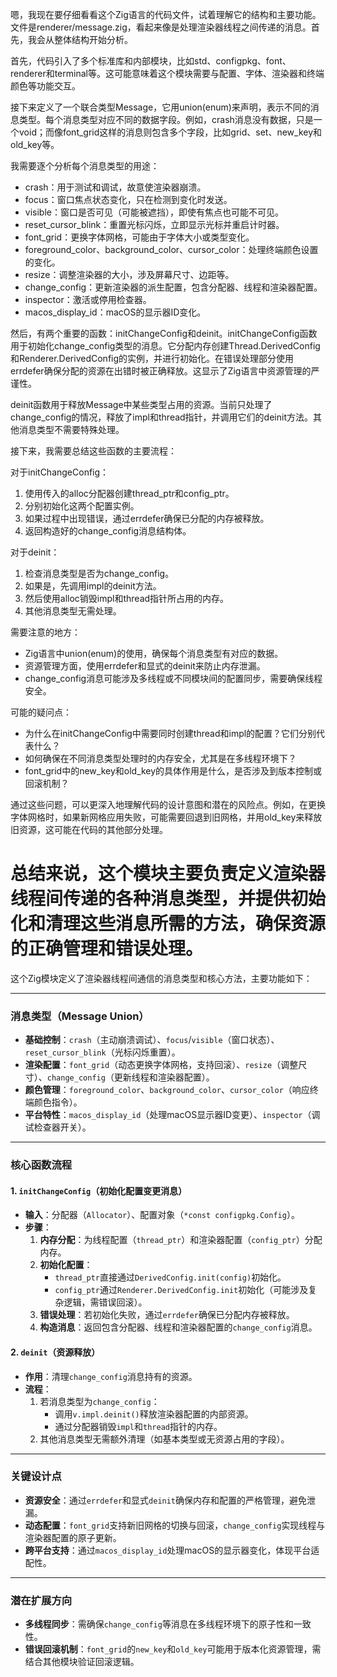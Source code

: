 嗯，我现在要仔细看看这个Zig语言的代码文件，试着理解它的结构和主要功能。文件是renderer/message.zig，看起来像是处理渲染器线程之间传递的消息。首先，我会从整体结构开始分析。

首先，代码引入了多个标准库和内部模块，比如std、configpkg、font、renderer和terminal等。这可能意味着这个模块需要与配置、字体、渲染器和终端颜色等功能交互。

接下来定义了一个联合类型Message，它用union(enum)来声明，表示不同的消息类型。每个消息类型对应不同的数据字段。例如，crash消息没有数据，只是一个void；而像font_grid这样的消息则包含多个字段，比如grid、set、new_key和old_key等。

我需要逐个分析每个消息类型的用途：

- crash：用于测试和调试，故意使渲染器崩溃。
- focus：窗口焦点状态变化，只在检测到变化时发送。
- visible：窗口是否可见（可能被遮挡），即使有焦点也可能不可见。
- reset_cursor_blink：重置光标闪烁，立即显示光标并重启计时器。
- font_grid：更换字体网格，可能由于字体大小或类型变化。
- foreground_color、background_color、cursor_color：处理终端颜色设置的变化。
- resize：调整渲染器的大小，涉及屏幕尺寸、边距等。
- change_config：更新渲染器的派生配置，包含分配器、线程和渲染器配置。
- inspector：激活或停用检查器。
- macos_display_id：macOS的显示器ID变化。

然后，有两个重要的函数：initChangeConfig和deinit。initChangeConfig函数用于初始化change_config类型的消息。它分配内存创建Thread.DerivedConfig和Renderer.DerivedConfig的实例，并进行初始化。在错误处理部分使用errdefer确保分配的资源在出错时被正确释放。这显示了Zig语言中资源管理的严谨性。

deinit函数用于释放Message中某些类型占用的资源。当前只处理了change_config的情况，释放了impl和thread指针，并调用它们的deinit方法。其他消息类型不需要特殊处理。

接下来，我需要总结这些函数的主要流程：

对于initChangeConfig：
1. 使用传入的alloc分配器创建thread_ptr和config_ptr。
2. 分别初始化这两个配置实例。
3. 如果过程中出现错误，通过errdefer确保已分配的内存被释放。
4. 返回构造好的change_config消息结构体。

对于deinit：
1. 检查消息类型是否为change_config。
2. 如果是，先调用impl的deinit方法。
3. 然后使用alloc销毁impl和thread指针所占用的内存。
4. 其他消息类型无需处理。

需要注意的地方：
- Zig语言中union(enum)的使用，确保每个消息类型有对应的数据。
- 资源管理方面，使用errdefer和显式的deinit来防止内存泄漏。
- change_config消息可能涉及多线程或不同模块间的配置同步，需要确保线程安全。

可能的疑问点：
- 为什么在initChangeConfig中需要同时创建thread和impl的配置？它们分别代表什么？
- 如何确保在不同消息类型处理时的内存安全，尤其是在多线程环境下？
- font_grid中的new_key和old_key的具体作用是什么，是否涉及到版本控制或回滚机制？

通过这些问题，可以更深入地理解代码的设计意图和潜在的风险点。例如，在更换字体网格时，如果新网格应用失败，可能需要回退到旧网格，并用old_key来释放旧资源，这可能在代码的其他部分处理。

总结来说，这个模块主要负责定义渲染器线程间传递的各种消息类型，并提供初始化和清理这些消息所需的方法，确保资源的正确管理和错误处理。
================================================
这个Zig模块定义了渲染器线程间通信的消息类型和核心方法，主要功能如下：

---

### **消息类型（Message Union）**
- **基础控制**：`crash`（主动崩溃调试）、`focus`/`visible`（窗口状态）、`reset_cursor_blink`（光标闪烁重置）。
- **渲染配置**：`font_grid`（动态更换字体网格，支持回滚）、`resize`（调整尺寸）、`change_config`（更新线程和渲染器配置）。
- **颜色管理**：`foreground_color`、`background_color`、`cursor_color`（响应终端颜色指令）。
- **平台特性**：`macos_display_id`（处理macOS显示器ID变更）、`inspector`（调试检查器开关）。

---

### **核心函数流程**

#### **1. `initChangeConfig`（初始化配置变更消息）**
- **输入**：分配器（`Allocator`）、配置对象（`*const configpkg.Config`）。
- **步骤**：
  1. **内存分配**：为线程配置（`thread_ptr`）和渲染器配置（`config_ptr`）分配内存。
  2. **初始化配置**：
     - `thread_ptr`直接通过`DerivedConfig.init(config)`初始化。
     - `config_ptr`通过`Renderer.DerivedConfig.init`初始化（可能涉及复杂逻辑，需错误回滚）。
  3. **错误处理**：若初始化失败，通过`errdefer`确保已分配内存被释放。
  4. **构造消息**：返回包含分配器、线程和渲染器配置的`change_config`消息。

#### **2. `deinit`（资源释放）**
- **作用**：清理`change_config`消息持有的资源。
- **流程**：
  1. 若消息类型为`change_config`：
     - 调用`v.impl.deinit()`释放渲染器配置的内部资源。
     - 通过分配器销毁`impl`和`thread`指针的内存。
  2. 其他消息类型无需额外清理（如基本类型或无资源占用的字段）。

---

### **关键设计点**
- **资源安全**：通过`errdefer`和显式`deinit`确保内存和配置的严格管理，避免泄漏。
- **动态配置**：`font_grid`支持新旧网格的切换与回滚，`change_config`实现线程与渲染器配置的原子更新。
- **跨平台支持**：通过`macos_display_id`处理macOS的显示器变化，体现平台适配性。

---

### **潜在扩展方向**
- **多线程同步**：需确保`change_config`等消息在多线程环境下的原子性和一致性。
- **错误回滚机制**：`font_grid`的`new_key`和`old_key`可能用于版本化资源管理，需结合其他模块验证回滚逻辑。